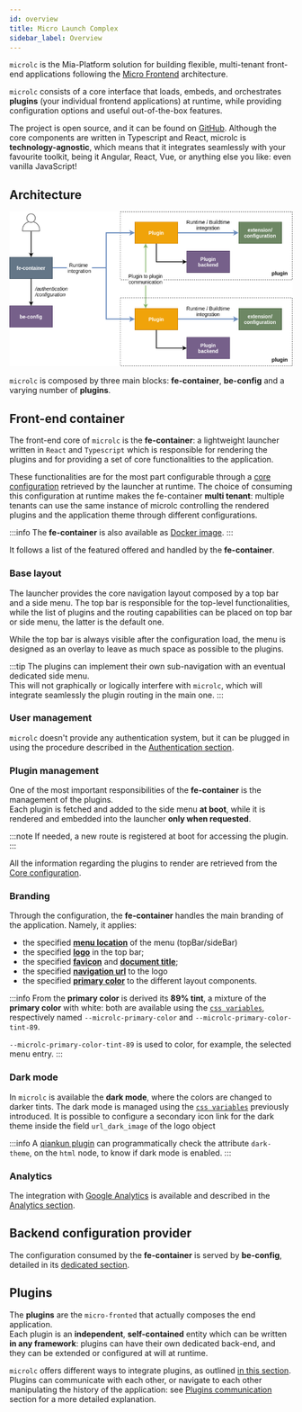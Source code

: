 ```yaml
---
id: overview
title: Micro Launch Complex
sidebar_label: Overview
---
```


`microlc` is the Mia-Platform solution for building flexible, multi-tenant front-end applications following the
[Micro Frontend](https://micro-frontends.org/) architecture.

`microlc` consists of a core interface that loads, embeds, and orchestrates **plugins** (your individual frontend
applications) at runtime, while providing configuration options and useful out-of-the-box features.

The project is open source, and it can be found on [GitHub](https://github.com/mia-platform/microlc). Although the
core components are written in Typescript and React, microlc is **technology-agnostic**, which means that it integrates
seamlessly with your favourite toolkit, being it Angular, React, Vue, or anything else you like: even vanilla JavaScript!

## Architecture

![Architecture](../img/microlc_architettura.png)

`microlc` is composed by three main blocks: **fe-container**, **be-config** and a varying number
of **plugins**.

## Front-end container

The front-end core of `microlc` is the **fe-container**: a lightweight launcher written in `React` and `Typescript` which is
responsible for rendering the plugins and for providing a set of core functionalities to the application.

These functionalities are for the most part configurable through a [core configuration](core_configuration.md)
retrieved by the launcher at runtime. The choice of consuming this configuration at runtime makes the fe-container
**multi tenant**: multiple tenants can use the same instance of microlc controlling the rendered plugins and the
application theme through different configurations.

:::info
The **fe-container** is also available as [Docker image](https://hub.docker.com/r/miaplatform/microlc).
:::

It follows a list of the featured offered and handled by the **fe-container**.

### Base layout

The launcher provides the core navigation layout composed by a top bar and a side menu. The top bar is responsible for
the top-level functionalities, while the list of plugins and the routing capabilities can be placed on top bar or side menu, 
the latter is the default one.

While the top bar is always visible after the configuration load, the menu is designed as an overlay to leave as much space as possible to the
plugins.

:::tip
The plugins can implement their own sub-navigation with an eventual dedicated side menu.  
This will not graphically or logically interfere with `microlc`, which will integrate seamlessly the plugin routing in the main one.
:::

### User management

`microlc` doesn't provide any authentication system, but it can be plugged in using the procedure described in the [Authentication section](./authentication.md).

### Plugin management

One of the most important responsibilities of the **fe-container** is the management of the plugins.  
Each plugin is fetched and added to the side menu **at boot**, while it is rendered and embedded into the launcher **only when requested**.

:::note
If needed, a new route is registered at boot for accessing the plugin.
:::

All the information regarding the plugins to render are retrieved from the [Core configuration](core_configuration.md).

### Branding

Through the configuration, the **fe-container** handles the main branding of the application. Namely, it applies:

- the specified **[menu location](core_configuration#menulocation)** of the menu (topBar/sideBar)
- the specified **[logo](core_configuration#logo)** in the top bar;
- the specified **[favicon](core_configuration#favicon)** and **[document title](core_configuration#pagetitle)**;
- the specified **[navigation url](core_configuration#navigation_url)** to the logo
- the specified **[primary color](core_configuration#primarycolor)** to the different layout components.

:::info
From the **primary color** is derived its **89% tint**, a mixture of the **primary color** with white: both are available using
the [`css variables`](https://developer.mozilla.org/en-US/docs/Web/CSS/Using_CSS_custom_properties),
respectively named `--microlc-primary-color` and `--microlc-primary-color-tint-89`.

`--microlc-primary-color-tint-89` is used to color, for example, the selected menu entry.
:::

### Dark mode

In `microlc` is available the **dark mode**, where the colors are changed to darker tints.
The dark mode is managed using the [`css variables`](https://developer.mozilla.org/en-US/docs/Web/CSS/Using_CSS_custom_properties)
previously introduced.
It is possible to configure a secondary icon link for the dark theme inside the field `url_dark_image` of the logo object

:::info
A [qiankun plugin](plugin_configuration.md#qiankun-plugin) can programmatically check the attribute `dark-theme`,
on the `html` node, to know if dark mode is enabled.
:::

### Analytics

The integration with [Google Analytics](https://analytics.google.com/) is available and described in the [Analytics section](analytics.md).

## Backend configuration provider

The configuration consumed by the **fe-container** is served by **be-config**, detailed in its [dedicated section](backend.md).

## Plugins

The **plugins** are the `micro-fronted` that actually composes the end application.  
Each plugin is an **independent**, **self-contained** entity which can be written **in any framework**:
plugins can have their own dedicated back-end, and they can be extended or configured at will at runtime.

`microlc` offers different ways to integrate plugins, as outlined [in this section](plugin_configuration.md).  
Plugins can communicate with each other, or navigate to each other manipulating the history of the application:
see [Plugins communication](plugin_configuration.md#plugin-communication) section for a more detailed explanation.
